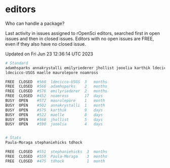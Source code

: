 # editors

Who can handle a package?

Last activity in issues assigned to rOpenSci editors, searched first in open
issues and then in closed issues. Editors with no open issues are FREE, even if
they also have no closed issue.


Updated on Fri Jun 23 12:36:14 UTC 2023

```bash
# Standard
adamhsparks annakrystalli emilyriederer jhollist jooolia karthik ldecicco
ldecicco-USGS maelle maurolepore noamross

FREE  CLOSED  #560  ldecicco-USGS  3   months
FREE  CLOSED  #566  adamhsparks    2   months
FREE  CLOSED  #576  emilyriederer  2   months
FREE  CLOSED  #452  noamross       17  days
BUSY  OPEN    #572  maurolepore    1   month
BUSY  OPEN    #502  annakrystalli  1   month
BUSY  OPEN    #575  karthik        9   days
BUSY  OPEN    #522  maelle         8   days
BUSY  OPEN    #568  jhollist       5   days
BUSY  OPEN    #590  jooolia        4   days


# Stats
Paula-Moraga stephaniehicks tdhock

FREE  CLOSED  #551  stephaniehicks  3  months
FREE  CLOSED  #559  Paula-Moraga    3  months
FREE  CLOSED  #475  tdhock          1  month
```
